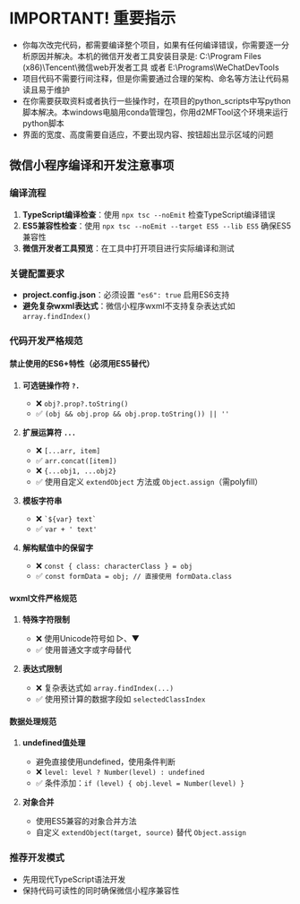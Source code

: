 # IMPORTANT! 重要指示
- 你每次改完代码，都需要编译整个项目，如果有任何编译错误，你需要逐一分析原因并解决。本机的微信开发者工具安装目录是: C:\Program Files (x86)\Tencent\微信web开发者工具 或者 E:\Programs\WeChatDevTools
- 项目代码不需要行间注释，但是你需要通过合理的架构、命名等方法让代码易读且易于维护
- 在你需要获取资料或者执行一些操作时，在项目的python_scripts中写python脚本解决。本windows电脑用conda管理包，你用d2MFTool这个环境来运行python脚本
- 界面的宽度、高度需要自适应，不要出现内容、按钮超出显示区域的问题

## 微信小程序编译和开发注意事项
### 编译流程
1. **TypeScript编译检查**：使用 `npx tsc --noEmit` 检查TypeScript编译错误
2. **ES5兼容性检查**：使用 `npx tsc --noEmit --target ES5 --lib ES5` 确保ES5兼容性
3. **微信开发者工具预览**：在工具中打开项目进行实际编译和测试

### 关键配置要求
- **project.config.json**：必须设置 `"es6": true` 启用ES6支持
- **避免复杂wxml表达式**：微信小程序wxml不支持复杂表达式如 `array.findIndex()`

### 代码开发严格规范
#### 禁止使用的ES6+特性（必须用ES5替代）
1. **可选链操作符 `?.`**
   - ❌ `obj?.prop?.toString()`
   - ✅ `(obj && obj.prop && obj.prop.toString()) || ''`

2. **扩展运算符 `...`**
   - ❌ `[...arr, item]`
   - ✅ `arr.concat([item])`
   - ❌ `{...obj1, ...obj2}`
   - ✅ 使用自定义 `extendObject` 方法或 `Object.assign`（需polyfill）

3. **模板字符串**
   - ❌ `` `${var} text` ``
   - ✅ `var + ' text'`

4. **解构赋值中的保留字**
   - ❌ `const { class: characterClass } = obj`
   - ✅ `const formData = obj; // 直接使用 formData.class`

#### wxml文件严格规范
1. **特殊字符限制**
   - ❌ 使用Unicode符号如 ▷、▼
   - ✅ 使用普通文字或字母替代

2. **表达式限制**
   - ❌ 复杂表达式如 `array.findIndex(...)`
   - ✅ 使用预计算的数据字段如 `selectedClassIndex`

#### 数据处理规范
1. **undefined值处理**
   - 避免直接使用undefined，使用条件判断
   - ❌ `level: level ? Number(level) : undefined`
   - ✅ 条件添加：`if (level) { obj.level = Number(level) }`

2. **对象合并**
   - 使用ES5兼容的对象合并方法
   - 自定义 `extendObject(target, source)` 替代 `Object.assign`

### 推荐开发模式
- 先用现代TypeScript语法开发
- 保持代码可读性的同时确保微信小程序兼容性

